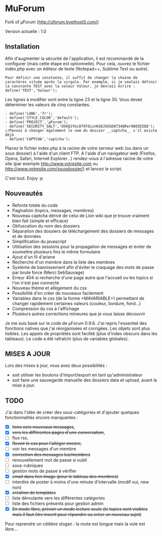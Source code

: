 MuForum
=======

Fork of µForum (http://uforum.byethost5.com/)

Version actuelle : 1.0

Installation
---
Afin d'augmenter la sécurité de l'application, il est recommandé de la configurer (mais cette étape est optionnelle).
Pour cela, ouvrez le fichier index.php avec un éditeur de texte (Notepad++, Sublime Text ou autre).

	Pour définir une constante, il suffit de changer la chaine de caractères située après la virgule. Par exemple, si je voulais définir la constante TEST avec la valeur Valeur, je devrais écrire : define('TEST','Valeur');

Les lignes à modifier sont entre la ligne 23 et la ligne 30. Vous devez déterminer les valeurs de cinq constantes. 

	- define('LANG','fr');
	- define('STYLE_COLOR','default');
	- define('PROJECT','µForum');
	- define('SECURITY_SALT','DSKQJfmi879fdiznKSDJ56SD8734QRer980ZOIDQ');
	//Pensez à changer également le nom du dossier __captcha__ s'il existe déjà
	- define('CAPTCHA','captcha');

Placez le fichier index.php à la racine de votre serveur web (ou dans un sous dossier) à l'aide d'un client FTP.
A l'aide d'un navigateur web (Firefox, Opera, Safari, Internet Explorer...) rendez-vous à l'adresse racine de votre site (par exemple http://www.votresite.com ou http://www.votresite.com/sousdossier/) et lancez le script.

C'est tout. Enjoy :p

Nouveautés
---
* Refonte totale du code
* Pagination (topics, messages, membres)
* Nouveau captcha dérivé de celui de Lion wiki que je trouve vraiment bien fait (simple et efficace)
* Obfuscation du nom des dossiers
* Séparation des dossiers de téléchargement des dossiers de messages et de données
* Simplification du javascript
* Utilisation des sessions pour la propagation de messages et éviter de soumettre plusieurs fois le même formulaire
* Ajout d'un fil d'ariane
* Recherche d'un membre dans la liste des membres
* Système de bannissement afin d'éviter le craquage des mots de passe par brute force (Merci SebSauvage)
* Erreur 404 si recherche d'une page autre que l'accueil ou les topics si l'on n'est pas connecté
* Nouveau thème et allègement du css
* Possibilité d'en créer de nouveaux facilement
* Variables dans le css (de la forme +MAVARIABLE+) permettant de changer rapidement certaines valeurs (couleur, bordure, fond...)
* Compression du css à l'affichage
* Plusieurs autres corrections mineures que je vous laisse découvrir

Je me suis basé sur le code de µForum 0.9.6. J'ai repris l'essentiel des fonctions natives que j'ai réorganisées et corrigées.
Les objets sont plus lisibles. Les appels de propriétés sont facilité (plus d'index obscurs dans les tableaux). Le code a été rafraîchi (plus de variables globales).

MISES A JOUR
---

Lors des mises à jour, vous avez deux possibilités :
* soit utiliser les boutons d'import/export en tant qu'administrateur
* soit faire une sauvegarde manuelle des dossiers data et upload, avant la mise à jour.

TODO
---

J'ai dans l'idée de créer des sous-catégories et d'ajouter quelques fonctionnalités encore manquantes :

- [x] ~~liens vers nouveaux messages~~,
- [x] ~~vers les différentes pages d'une conversation~~,
- [ ] flux rss,
- [X] ~~Revoir le css pour l'alléger encore,~~
- [ ] voir les messages d'un membre
- [X] ~~correction des messages lus/membres~~
- [ ] renouvellement mot de passe si oubli
- [ ] sous-rubriques
- [ ] gestion mots de passe à vérifier
- [x] ~~email dans lien image (pour le tableau des membres)~~
- [ ] interdire de poster à moins d'une minute d'intervalle (modif oui, new non)
- [x] ~~création de templates~~
- [ ] liste déroulante vers les différentes catégories
- [ ] liste des fichiers présents pour gestion admin
- [x] ~~En mode libre, prévoir un mode lecture seule (le topics sont visibles mais il faut être inscrit pour répondre ou créer un nouveau sujet)~~

Pour reprendre un célèbre slogan : la route est longue mais la voie est libre...
